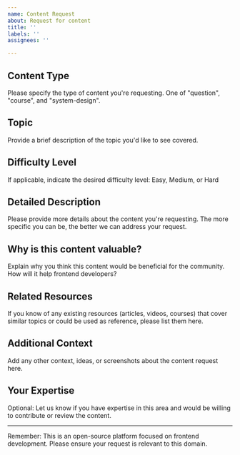 ```yaml
---
name: Content Request
about: Request for content
title: ''
labels: ''
assignees: ''

---
```


## Content Type
Please specify the type of content you're requesting. One of "question", "course", and "system-design".

## Topic
Provide a brief description of the topic you'd like to see covered.

## Difficulty Level
If applicable, indicate the desired difficulty level: Easy, Medium, or Hard

## Detailed Description
Please provide more details about the content you're requesting. The more specific you can be, the better we can address your request.

## Why is this content valuable?
Explain why you think this content would be beneficial for the community. How will it help frontend developers?

## Related Resources
If you know of any existing resources (articles, videos, courses) that cover similar topics or could be used as reference, please list them here.

## Additional Context
Add any other context, ideas, or screenshots about the content request here.

## Your Expertise
Optional: Let us know if you have expertise in this area and would be willing to contribute or review the content.

---

Remember: This is an open-source platform focused on frontend development. Please ensure your request is relevant to this domain.
